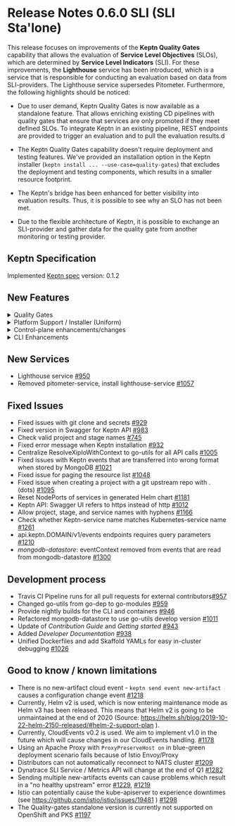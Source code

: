 # Release Notes 0.6.0 SLI (SLI Sta'lone)

This release focuses on improvements of the **Keptn Quality Gates** capability that allows the evaluation of **Service Level Objectives** (SLOs), which are determined by **Service Level Indicators** (SLI). For these improvements, the **Lighthouse** service has been introduced, which is a service that is responsible for conducting an evaluation based on data from SLI-providers. The Lighthouse service supersedes Pitometer.
Furthermore, the following highlights should be noticed:

- Due to user demand, Keptn Quality Gates is now available as a standalone feature. That allows enriching existing CD pipelines with quality gates that ensure that services are only promoted if they meet defined SLOs. To integrate Keptn in an existing pipeline, REST endpoints are provided to trigger an evaluation and to pull the evaluation results.d

- The Keptn Quality Gates capability doesn't require deployment and testing features. We've provided an installation option in the Keptn installer (`keptn install ... --use-case=quality-gates`) that excludes the deployment and testing components, which results in a smaller resource footprint.

- The Keptn's bridge has been enhanced for better visibility into evaluation results. Thus, it is possible to see why an SLO has not been met.

- Due to the flexible architecture of Keptn, it is possible to exchange an SLI-provider and gather data for the quality gate from another monitoring or testing provider.

## Keptn Specification

Implemented [Keptn spec](https://github.com/keptn/spec/tree/0.1.2) version: 0.1.2

## New Features

<details><summary>Quality Gates</summary>
<p>

- REST API support for start-evaluation and evaluation-done [#949](https://github.com/keptn/keptn/issues/949)
- *lighthouse-service*: Default behaviour if no slo.yml found -> evaluation pass [#1081](https://github.com/keptn/keptn/issues/1081)
- *bridge*: Improve bridge for lighthouse and SLI events [#1058](https://github.com/keptn/keptn/issues/1058)
- Lighthouse-service forwards custom data to SLI providers [#1147](https://github.com/keptn/keptn/issues/1147)
- Lighthouse-service forwards environment variable keptn_deployment to SLI providers [#1161](https://github.com/keptn/keptn/issues/1161)
- Service Level Indicators (SLI) are stored in Keptn's git repository [#1192](https://github.com/keptn/keptn/issues/1192)
- Implemented SLI Provider for [Dynatrace](https://github.com/keptn-contrib/dynatrace-sli-service) and [Prometheus](https://github.com/keptn-contrib/prometheus-sli-service)
- Forward testStrategy and deployment strategy in evaluation-events[#1098](https://github.com/keptn/keptn/issues/1098)
- *lighthouse-service*: Prevent previous failed SLI results to be used for comparison-based evaluation [#1263](https://github.com/keptn/keptn/issues/1263)
- *lighthouse-service*: can deal with an SLO file that has no SLI criteria defined [#1213](https://github.com/keptn/keptn/issues/1213)

</p>
</details>


<details><summary>Platform Support / Installer (Uniform)</summary>
<p>

- Keptn support for PKS (Pivotal/VMWare) [#5](https://github.com/keptn/keptn/issues/5)
- Keptn support for Rancher [#462](https://github.com/keptn/keptn/issues/462)
- Keptn installation using a NodePort for Istio ingressgateway [#462](https://github.com/keptn/keptn/issues/462)
- Enable Istio injection for namespaces [#715](https://github.com/keptn/keptn/issues/715)
- Keptn API can be reached without Istio [#1073](https://github.com/keptn/keptn/issues/1073)
- Nginx support for EKS [#1124](https://github.com/keptn/keptn/issues/1124)
- Allow to configure a custom domain when using Nginx [#1167](https://github.com/keptn/keptn/issues/1167)
- Slim down image size of Keptn installer image [#1034](https://github.com/keptn/keptn/issues/1034)
- Fluent-bit removed from installation[#1172](https://github.com/keptn/keptn/issues/1172)
- Keptn Install Quality Gates: Only install relevant services [#1130](https://github.com/keptn/keptn/issues/1130)
- Provide Helm helper functions for Keptn's project, stage, and service [#1109](https://github.com/keptn/keptn/issues/1109)
- Single Istio gateway accepting HTTPS traffic [#1231](https://github.com/keptn/keptn/issues/1231)
- Check if Istio is already installed before installing it [#1208](https://github.com/keptn/keptn/issues/1208)
- Servicenow-service and prometheus-service have been removed from Keptn's uniform [#1302](https://github.com/keptn/keptn/issues/1302)
- Retrieving hostname/ip of ingress improved [#1199](https://github.com/keptn/keptn/issues/1199)

</p>
</details>


<details><summary>Control-plane enhancements/changes</summary>
<p>

- *helm-service*: Allow changing any file in Helm Chart [#995](https://github.com/keptn/keptn/issues/995)
- *remediation-service*: Remediation action for slowing down requests[#1006](https://github.com/keptn/keptn/issues/1006)
- Self-healing use-case with Dynatrace [#1185](https://github.com/keptn/keptn/issues/1185)
- Self-healing use-case based on feature toggle remediation with Unleash [#1104](https://github.com/keptn/keptn/issues/1104)
- *jmeter/wait-service*: Send test-finished event with start/end time rather than startedat [#1078](https://github.com/keptn/keptn/issues/1078)
- REST API endpoints for: project and service [#893](https://github.com/keptn/keptn/issues/893)
- Allow filtering by project, stage, and service in keptn-datastore [#980](https://github.com/keptn/keptn/issues/980)
- *mongodb-datastore*: Allow event-retrieval filtering by source [#1061](https://github.com/keptn/keptn/issues/1061)
- Adapt DT integration to create rules based on DT_CUSTOM_PROP [#1110](https://github.com/keptn/keptn/issues/1110)
- *jmeter-service*: Sends a test-finished with status `fail` if test execution failed [#542](https://github.com/keptn/keptn/issues/542)

</p>
</details>


<details><summary>CLI Enhancements</summary>
<p>

- Only check image availability on Docker if image contains docker.io [#991](https://github.com/keptn/keptn/issues/991)
- Keptn uninstall commands shows that not everything is uninstalled [#971](https://github.com/keptn/keptn/issues/971)
- Support for start-evaluation and get evaluation-done [#948](https://github.com/keptn/keptn/issues/948)
- Quality gates standalone via CLI needs to set test-strategy [#1069](https://github.com/keptn/keptn/issues/1069)
- Avoid installing incompatible Keptn version [#1162](https://github.com/keptn/keptn/issues/1162)
- Allow start and end datetime (instead of timeframe) for start-evaluation [#1131](https://github.com/keptn/keptn/issues/1131)
- Setup Dynatrace monitoring using the Keptn CLI `configure monitoring` command [#443](https://github.com/keptn/keptn/issues/443)
- Configure domain assumes dedicated Keptn gateway [#1295](https://github.com/keptn/keptn/issues/1295)

</p>
</details>


## New Services
- Lighthouse service [#950](https://github.com/keptn/keptn/issues/950)
- Removed pitometer-service, install lighthouse-service [#1057](https://github.com/keptn/keptn/issues/1057)

## Fixed Issues
- Fixed issues with git clone and secrets [#929](https://github.com/keptn/keptn/issues/929)
- Fixed version in Swagger for Keptn API [#983](https://github.com/keptn/keptn/issues/983)
- Check valid project and stage names [#745](https://github.com/keptn/keptn/issues/745)
- Fixed error message when Keptn installation [#932](https://github.com/keptn/keptn/issues/932)
- Centralize ResolveXipIoWithContext to go-utils for all API calls [#1005](https://github.com/keptn/keptn/issues/1005)
- Fixed issues with Keptn events that are transferred into wrong format when stored by MongoDB [#1021](https://github.com/keptn/keptn/issues/1021)
- Fixed issue for paging the resource list [#1048](https://github.com/keptn/keptn/issues/1048)
- Fixed issue when creating a project with a git upstream repo with . (dots) [#1095](https://github.com/keptn/keptn/issues/1095)
- Reset NodePorts of services in generated Helm chart [#1181](https://github.com/keptn/keptn/issues/1181)
- Keptn API: Swagger UI refers to https instead of http [#1012](https://github.com/keptn/keptn/issues/1012)
- Allow project, stage, and service names with hyphens [#1166](https://github.com/keptn/keptn/issues/1166)
- Check whether Keptn-service name matches Kubernetes-service name [#1261](https://github.com/keptn/keptn/issues/1261)
- api.keptn.DOMAIN/v1/events endpoints requires query parameters [#1210](https://github.com/keptn/keptn/issues/1210)
- *mongodb-datastore*: eventContext removed from events that are read from mongodb-datastore [#1300](https://github.com/keptn/keptn/issues/1300)


## Development process
- Travis CI Pipeline runs for all pull requests for external contributors[#957](https://github.com/keptn/keptn/issues/957)
- Changed go-utils from go-dep to go-modules [#959](https://github.com/keptn/keptn/issues/959)
- Provide nightly builds for the CLI and containers [#946](https://github.com/keptn/keptn/issues/946)
- Refactored mongodb-datastore to use go-utils develop version [#1011](https://github.com/keptn/keptn/issues/1011)
- Update of *Contribution Guide* and *Getting started* [#943](https://github.com/keptn/keptn/issues/943)
- Added *Developer Documentation* [#938](https://github.com/keptn/keptn/issues/938)
- Unified Dockerfiles and add Skaffold YAMLs for easy in-cluster debugging [#1026](https://github.com/keptn/keptn/issues/1026)


## Good to know / known limitations

- There is no new-artifact cloud event - `keptn send event new-artifact` causes a configuration change event [#1218](https://github.com/keptn/keptn/issues/1218)
- Currently, Helm v2 is used, which is now entering maintenance mode as Helm v3 has been released. This means that Helm v2 is going to be unmaintained at the end of 2020 (Source: https://helm.sh/blog/2019-10-22-helm-2150-released/#helm-2-support-plan ).
- Currently, CloudEvents v0.2 is used. We aim to implement v1.0 in the future which will cause changes in our CloudEvents handling. [#1178](https://github.com/keptn/keptn/issues/1178)
- Using an Apache Proxy with `ProxyPreserveHost on` in blue-green deployment scenario fails because of Istio Envoy/Proxy
- Distributors can not automatically reconnect to NATS cluster [#1209](https://github.com/keptn/keptn/issues/1209) 
- Dynatrace SLI Service / Metrics API will change at the end of Q1 [#1282](https://github.com/keptn/keptn/issues/1282) 
- Sending multiple new-artifacts events can cause problems which result in a "no healthy upstream" error [#1229](https://github.com/keptn/keptn/issues/1229), [#1219](https://github.com/keptn/keptn/issues/1219)
- Istio can potentially cause the kube-apiserver to experience downtimes (see https://github.com/istio/istio/issues/19481 ) [#1298](https://github.com/keptn/keptn/issues/1298)
- The Quality-gates standalone version is currently not supported on OpenShift and PKS [#1197](https://github.com/keptn/keptn/issues/1197)

